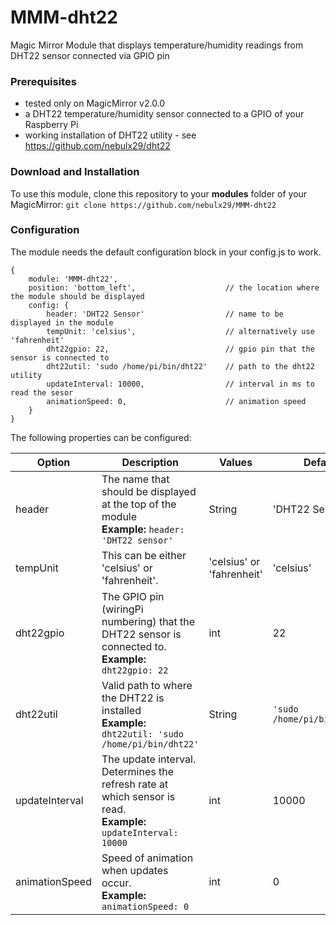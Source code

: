# MMM-dht22
Magic Mirror Module that displays temperature/humidity readings from DHT22 sensor connected via GPIO pin

### Prerequisites

- tested only on MagicMirror v2.0.0
- a DHT22 temperature/humidity sensor connected to a GPIO of your Raspberry Pi
- working installation of DHT22 utility - see https://github.com/nebulx29/dht22


### Download and Installation 

To use this module, clone this repository to your __modules__ folder of your MagicMirror: `git clone https://github.com/nebulx29/MMM-dht22`


### Configuration

The module needs the default configuration block in your config.js to work.

```
{
	module: 'MMM-dht22',
	position: 'bottom_left',                    // the location where the module should be displayed
	config: {
		header: 'DHT22 Sensor'                  // name to be displayed in the module
		tempUnit: 'celsius',                    // alternatively use  'fahrenheit'
		dht22gpio: 22,                          // gpio pin that the sensor is connected to
		dht22util: 'sudo /home/pi/bin/dht22'    // path to the dht22 utility
		updateInterval: 10000,                  // interval in ms to read the sesor
		animationSpeed: 0,                      // animation speed
	}
}
```

The following properties can be configured:

|Option|Description|Values|Default|
|---|---|---|---|
|header|The name that should be displayed at the top of the module<br>**Example:** `header: 'DHT22 sensor'`|String|'DHT22 Sensor'|
|tempUnit|This can be either 'celsius' or 'fahrenheit'.<br>|'celsius' or 'fahrenheit'|'celsius'|
|dht22gpio|The GPIO pin (wiringPi numbering) that the DHT22 sensor is connected to.<br>**Example:** `dht22gpio: 22`|int|22|
|dht22util|Valid path to where the DHT22 is installed<br>**Example:** `dht22util: 'sudo /home/pi/bin/dht22'`|String|`'sudo /home/pi/bin/dht22'`|
|updateInterval|The update interval. Determines the refresh rate at which sensor is read.<br>**Example:** `updateInterval: 10000`|int|10000|
|animationSpeed|Speed of animation when updates occur.<br>**Example:** `animationSpeed: 0`|int|0|
